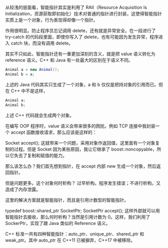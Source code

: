 从较浅的层面看，智能指针其实是利用了 RAII（Resource Acquisition Is Initialization，资源获取即初始化）技术对普通的指针进行封装，这使得智能指针实质上是一个对象，行为表现得却像一个指针。

作用很明显。防止程序员忘记调用 delete，还有就是异常安全。在一段进行了 try-catch 的代码段里面，即使你写入了 delete，也有可能因为发生异常，程序进入 catch 块，而没有调用 delete。

其实不只如此，智能指针还有一重更加深刻的含义，就是把 value 语义转化为 reference 语义。C++ 和 Java 有一处最大的区别在于语义不同。

```java
Animal a = new Animal();
Animal b = a;
```

上述的 Java 代码其实只生成了一个对象，a 和 b 仅仅是把持对象的引用而已。但在 C++ 中不是这样，

```c++
Animal a;
Animal b;
```

上述 C++ 代码就会生成两个对象。

在编写 OOP 程序时，value 语义会带来很多的困扰。例如 TCP 连接中我封装一个 accept 函数接收请求，那么应该是这样的：

Socket accept();
这就带来一个问题，采用对象作返回值，这里面有一个对象复制的过程。但是 Socket 因为某些原因，我让它继承了 boost::noncopyable，所以它失去了复制和赋值的能力。

那么该怎么办？我们首先想到指针，在 accept 内部 new 生成一个对象，然后返回指针。

但是问题更多。这个对象何时析构？ 过早析构，程序发生错误；不进行析构，又造成了内存泄露。

这里的解决方案就是智能指针，而且是引用计数型的智能指针。

typedef boost::shared_ptr<Socket> SocketPtr;
SocketPtr accept();
这样外部就可以用智能指针去接收，那么何时析构？当然是引用计数为 0。这样，我们利用了 SockerPtr，实现了跟 Java 类似的 Reference 语义。


C++ 标准一共有四种智能指针：auto_ptr、unique_ptr、shared_ptr 和 weak_ptr。其中 auto_ptr 在 C++11 已被摒弃，C++17 中被移除。
